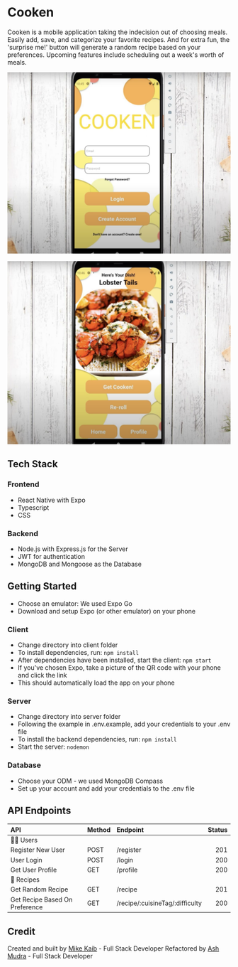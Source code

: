 # Cooken

Cooken is a mobile application taking the indecision out of choosing meals. Easily add, save, and categorize your favorite recipes. And for extra fun, the 'surprise me!' button will generate a random recipe based on your preferences. Upcoming features include scheduling out a week's worth of meals.

![logo](readmeAssets/login.png)

![recipe](readmeAssets/recipe.png)
## Tech Stack
### Frontend
- React Native with Expo
- Typescript
- CSS
### Backend
- Node.js with Express.js for the Server
- JWT for authentication
- MongoDB and Mongoose as the Database

## Getting Started
- Choose an emulator: We used Expo Go
- Download and setup Expo (or other emulator) on your phone
### Client
- Change directory into client folder
- To install dependencies, run:
```npm install```
- After dependencies have been installed, start the client:
```npm start```
- If you've chosen Expo, take a picture of the QR code with your phone and click the link
- This should automatically load the app on your phone
### Server
- Change directory into server folder
- Following the example in .env.example, add your credentials to your .env file
- To install the backend dependencies, run:
```npm install```
- Start the server:
```nodemon```
### Database
- Choose your ODM - we used MongoDB Compass
- Set up your account and add your credentials to the .env file

## API Endpoints

| API                              | Method  | Endpoint                 |  Status |
| :------------------------------  | :------ | :----------------------- | ------: |
| 🙋‍♀️ Users                         |
| Register New User                | POST    | /register                      |     201 |
| User Login                       | POST    | /login                         |     200 |
| Get User Profile                  | GET     | /profile                        |     200 |
| 📝 Recipes                       |
| Get Random Recipe                | GET     | /recipe                        |     201 |
| Get Recipe Based On Preference   | GET     | /recipe/:cuisineTag/:difficulty |     200 |

## Credit
Created and built by [Mike Kaib](https://github.com/mkcannon) - Full Stack Developer 
Refactored by [Ash Mudra](https://github.com/AshMudra) - Full Stack Developer